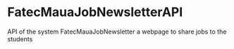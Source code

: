 # FatecMauaJobNewsletterAPI
API of the system FatecMauaJobNewsletter a webpage to share jobs to the students
